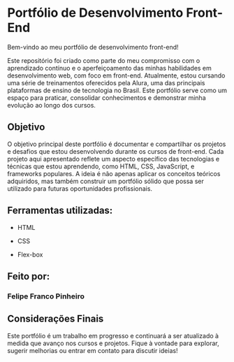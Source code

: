 # Portfólio de Desenvolvimento Front-End

Bem-vindo ao meu portfólio de desenvolvimento front-end!

Este repositório foi criado como parte do meu compromisso com o aprendizado contínuo e o aperfeiçoamento das minhas habilidades em desenvolvimento web, com foco em front-end. Atualmente, estou cursando uma série de treinamentos oferecidos pela Alura, uma das principais plataformas de ensino de tecnologia no Brasil. Este portfólio serve como um espaço para praticar, consolidar conhecimentos e demonstrar minha evolução ao longo dos cursos.

## Objetivo

O objetivo principal deste portfólio é documentar e compartilhar os projetos e desafios que estou desenvolvendo durante os cursos de front-end. Cada projeto aqui apresentado reflete um aspecto específico das tecnologias e técnicas que estou aprendendo, como HTML, CSS, JavaScript, e frameworks populares. A ideia é não apenas aplicar os conceitos teóricos adquiridos, mas também construir um portfólio sólido que possa ser utilizado para futuras oportunidades profissionais.

## Ferramentas utilizadas:

* HTML

* CSS

* Flex-box

## Feito por:

### Felipe Franco Pinheiro

## Considerações Finais

Este portfólio é um trabalho em progresso e continuará a ser atualizado à medida que avanço nos cursos e projetos. Fique à vontade para explorar, sugerir melhorias ou entrar em contato para discutir ideias!
